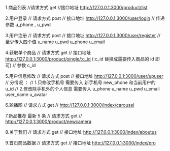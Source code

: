 1.商品列表
//请求方式 get
//接口地址 http://127.0.0.1:3000/product/list

2.用户登录
// 请求方式 post
// 接口地址 http://127.0.0.1:3000/user/login
// 传递参数 u_phone , u_pwd

3.用户注册
// 请求方式 post
// 接口地址 http://127.0.0.1:3000/user/register
// 至少传入四个值 u_name u_pwd u_phone u_email

4.获取单个商品
// 请求方式 get
// 接口地址 http://127.0.0.1:3000/product/single/:c_id (:c_id 替换成需要传入商品的 id 即可)
// 参数 c_id

5.用户信息修改
// 请求方式 post
// 接口地址 http://127.0.0.1:3000/user/upuser
// 分情况 ：
// 1.只修改手机号 需要传入 新手机号 new_phone 和当前用户的 u_id
// 2.修改除手机外的个人信息 需要传入 u_phone u_name u_pwd u_email user_name u_avatar

6.轮播图
// 请求方式 get
// http://127.0.0.1:3000/index/carousel

7.新品推荐 最新 5 条
// 请求方式 get
// http://127.0.0.1:3000/product/newcamera

8.关于我们
// 请求方式 get
// 接口地址 http://127.0.0.1:3000/index/aboutus

9.首页商品数据
// 请求方式 get
// 接口地址 http://127.0.0.1:3000/index/pro
